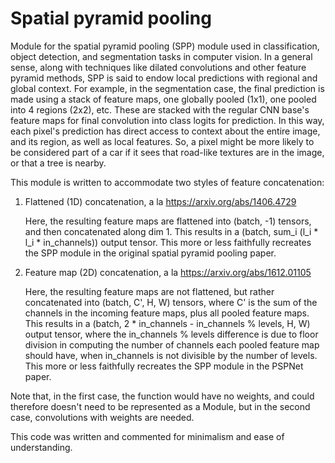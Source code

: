 # Spatial pyramid pooling

Module for the spatial pyramid pooling (SPP) module used in classification, object detection, and segmentation tasks in
computer vision. In a general sense, along with techniques like dilated convolutions and other feature pyramid methods,
SPP is said to endow local predictions with regional and global context. For example, in the segmentation case, the
final prediction is made using a stack of feature maps, one globally pooled (1x1), one pooled into 4 regions (2x2), etc.
These are stacked with the regular CNN base's feature maps for final convolution into class logits for prediction. In
this way, each pixel's prediction has direct access to context about the entire image, and its region, as well as local
features. So, a pixel might be more likely to be considered part of a car if it sees that road-like textures are in the
image, or that a tree is nearby.

This module is written to accommodate two styles of feature concatenation:

1. Flattened (1D) concatenation, a la https://arxiv.org/abs/1406.4729

    Here, the resulting feature maps are flattened into (batch, -1) tensors, and then concatenated along dim 1. This
    results in a (batch, sum_i (l_i * l_i * in_channels)) output tensor. This more or less faithfully recreates the SPP
    module in the original spatial pyramid pooling paper.
2. Feature map (2D) concatenation, a la https://arxiv.org/abs/1612.01105

    Here, the resulting feature maps are not flattened, but rather concatenated into (batch, C', H, W) tensors, where C'
    is the sum of the channels in the incoming feature maps, plus all pooled feature maps. This results in a
    (batch, 2 * in_channels - in_channels % levels, H, W) output tensor, where the in_channels % levels difference is
    due to floor division in computing the number of channels each pooled feature map should have, when in_channels is
    not divisible by the number of levels. This more or less faithfully recreates the SPP module in the PSPNet paper.

Note that, in the first case, the function would have no weights, and could therefore doesn't need to be represented as
a Module, but in the second case, convolutions with weights are needed.

This code was written and commented for minimalism and ease of understanding.